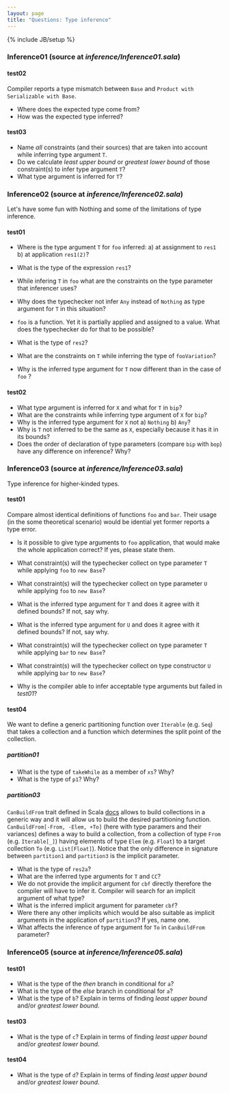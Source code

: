```yaml
---
layout: page
title: "Questions: Type inference"
---
```

{% include JB/setup %}

<!--- list of all examples -->

### Inference01 (source at *inference/Inference01.sala*) ###
<!---
#### test01 ####
 - What is the return type of `test01`
 - How is the return type inferred?
-->

#### test02 ####
 Compiler reports a type mismatch between `Base` and `Product with Serializable with Base`.

 - Where does the expected type come from?
 - How was the expected type inferred?

#### test03 ####
 - Name *all* constraints (and their sources) that are taken into account while inferring type argument `T`.
 - Do we calculate *least upper bound* or *greatest lower bound* of those constraint(s) to infer type argument `T`?
 - What type argument is inferred for `T`?

<!-- - -->

### Inference02 (source at *inference/Inference02.sala*) ###
Let's have some fun with Nothing and some of the limitations of type inference.

#### test01 ####

 - Where is the type argument `T` for `foo` inferred: 
  a) at assignment to `res1`
  b) at application `res1(2)`?
 - What is the type of the expression `res1`?
 - While infering `T` in `foo` what are the constraints on the type parameter that inferencer uses?
 - Why does the typechecker not infer `Any` instead of `Nothing` as type argument for `T` in this situation?
 - `foo` is a function. Yet it is partially applied and assigned to a value. What does the typechecker do for that to be possible?

 - What is the type of `res2`?
 - What are the constraints on `T` while inferring the type of `fooVariation`?
 - Why is the inferred type argument for `T` now different than in the case of `foo` ?

#### test02 ####
 - What type argument is inferred for `X` and what for `T` in `bip`?
 - What are the constraints while inferring type argument of `X` for `bip`?
 - Why is the inferred type argument for `X` not a) `Nothing` b) `Any`?
 - Why is `T` not inferred to be the same as `X`, especially because it has it in its bounds?
 - Does the order of declaration of type parameters (compare `bip` with `bop`) have any difference on inference? Why?

<!---
#### test03 ####
 - What type argument is inferred for `X` in the `res6` application?
 - What are the constraint(s) on type parameter `T` and do we calculate `least upper bound` or `greatest lower bound` of the constraint(s) for its inference? Why?
-->


### Inference03 (source at *inference/Inference03.sala*) ###
Type inference for higher-kinded types.


<!-- todo still to decide -->
#### test01 ####
Compare almost identical definitions of functions `foo` and `bar`. Their usage (in the some theoretical scenario) would be idential yet former reports a type error.
 - Is it possible to give type arguments to `foo` application, that would make the whole application correct? If yes, please state them.
 - What constraint(s) will the typechecker collect on type parameter `T` while applying `foo` to `new Base`?
 - What constraint(s) will the typechecker collect on type parameter `U` while applying `foo` to `new Base`?
 - What is the inferred type argument for `T` and does it agree with it defined bounds? If not, say why.
 - What is the inferred type argument for `U` and does it agree with it defined bounds? If not, say why.

 - What constraint(s) will the typechecker collect on type parameter `T` while applying `bar` to `new Base`?
 - What constraint(s) will the typechecker collect on type constructor `U` while applying `bar` to `new Base`?
 - Why is the compiler able to infer acceptable type arguments but failed in *test01*?

<!--- - If we drop `T0 <: A` bound, can we still infer correct type arguments? Why? -->


<!---
#### test03 ####
 - What type arguments would you typically *expect* the compiler to infer in the call to `create` that would make it typecheck?
 - What are the real inferred type arguments for type parameters `Z` and `X`?


 Which one does not match the bounds of the type parameter and why?
 - What are the collected constraint(s) for `Z`?
-->

#### test04 ####
We want to define a generic partitioning function over `Iterable` (e.g. `Seq`) that takes a collection and a function which determines the split point of the collection. 

##### partition01
 - What is the type of `takeWhile` as a member of `xs`? Why?
 - What is the type of `p1`? Why?

<!---
##### partition02
 - What is the type of `takeWhile` as a member of `xs`? Why?
 - What is the type of `p2`? Why?
 
 - In `res1a` application of `partition2`: what are the constraint(s) on type parameters `CC` and `T` and where do they come from?
 - In `res2a` application of `partition2`: does the expected type affect the inference of the type parameters? If yes, how?
-->

##### partition03
`CanBuildFrom` trait defined in Scala [docs](http://www.scala-lang.org/api/current/index.html#scala.collection.generic.CanBuildFrom) allows to build collections in a generic way and it will allow us to build the desired partitioning function. `CanBuildFrom[-From, -Elem, +To]` (here with type paramers and their variances) defines a way to build a collection, from a collection of type `From` (e.g. `Iterable[_]`) having elements of type `Elem` (e.g. `Float`) to a target collection `To` (e.g. `List[Float]`).
Notice that the only difference in signature between `partition1` and `partition3` is the implicit parameter.

 - What is the type of `res2a`?
 - What are the inferred type arguments for `T` and `CC`?
 - We do not provide the implicit argument for `cbf` directly therefore the compiler will have to infer it. Compiler will search for an implicit argument of what type?
 - What is the inferred implicit argument for parameter `cbf`?
 - Were there any other implicits which would be also suitable as implicit arguments in the application of `partition3`? If yes, name one.
 - What affects the inference of type argument for `To` in `CanBuildFrom` parameter?

<!---
In `res2b` application:
 - Whay is the type of `res2b`?
 - What are the inferred type arguments for `T` and `CC`?
 - Does the expected type affect the type inference of type arguments in the application? If yes, how?
 - What is the inferred implicit argument? Where there any other competing implicits? 
-->

<!--- SKIP QUESTION 
### Inference04 (source at *inference/Inference04.sala*)###
#### test01 ####
 - What is the expected type while typechecking (initially) the arguments of `foo`?
 - What is the type of the argument `new A()` and `new B[Int]()`? Why?
 - What is the type argument inferred for the application of `foo`?
 - What are the constraint(s) that the compiler will use to infer the type for `S`, what type will it infer?
 - Could the compiler infer `R[Nothing]` or `R[Any]` for `S`? Why?
-->
### Inference05 (source at *inference/Inference05.sala*) ###

<!--- add to easy questions -->
#### test01 ####
 
 - What is the type of the *then* branch in conditional for `a`?
 - What is the type of the *else* branch in conditional for `a`?
 - What is the type of `b`? Explain in terms of finding *least upper bound* and/or *greatest lower bound*.

#### test03 ####
 - What is the type of `c`? Explain in terms of finding *least upper bound* and/or *greatest lower bound*.

#### test04 ####
 - What is the type of `d`? Explain in terms of finding *least upper bound* and/or *greatest lower bound*.



